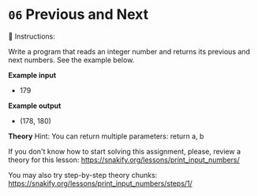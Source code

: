 # `06` Previous and Next

📝 Instructions:

Write a program that reads an integer number and returns its previous and next numbers. See the example below.


**Example input**
* 179

**Example output**
* (178, 180)


**Theory**
Hint: You can return multiple parameters: return a, b

If you don't know how to start solving this assignment, please, review a theory for this lesson:
https://snakify.org/lessons/print_input_numbers/

You may also try step-by-step theory chunks:
https://snakify.org/lessons/print_input_numbers/steps/1/